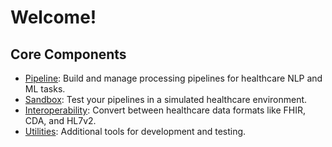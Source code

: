 # Welcome!

## Core Components

- [Pipeline](pipeline/pipeline.md): Build and manage processing pipelines for healthcare NLP and ML tasks.
- [Sandbox](sandbox/sandbox.md): Test your pipelines in a simulated healthcare environment.
- [Interoperability](interop/interop.md): Convert between healthcare data formats like FHIR, CDA, and HL7v2.
- [Utilities](utilities/data_generator.md): Additional tools for development and testing.
